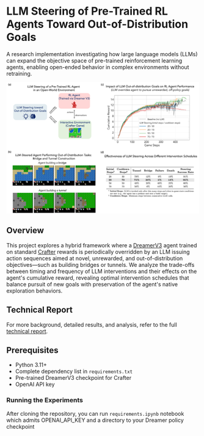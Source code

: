 # LLM Steering of Pre-Trained RL Agents Toward Out-of-Distribution Goals

A research implementation investigating how large language models (LLMs) can expand the objective space of pre-trained reinforcement learning agents, enabling open-ended behavior in complex environments without retraining.

![Figure 1: LLM Steering in Crafter](figure.png)

## Overview

This project explores a hybrid framework where a [DreamerV3](https://github.com/danijar/dreamerv3) agent trained on standard [Crafter](https://github.com/danijar/crafter) rewards is periodically overridden by an LLM issuing action sequences aimed at novel, unrewarded, and out-of-distribution objectives—such as building bridges or tunnels. We analyze the trade-offs between timing and frequency of LLM interventions and their effects on the agent's cumulative reward, revealing optimal intervention schedules that balance pursuit of new goals with preservation of the agent's native exploration behaviors.

## Technical Report

For more background, detailed results, and analysis, refer to the full [technical report](technical_report.pdf).


## Prerequisites

- Python 3.11+
- Complete dependency list in `requirements.txt`
- Pre-trained DreamerV3 checkpoint for Crafter 
- OpenAI API key 

### Running the Experiments

After cloning the repository, you can run `requirements.ipynb` notebook which admits OPENAI_API_KEY and a directory to your Dreamer policy checkpoint 




